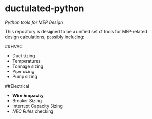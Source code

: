 # ductulated-python
*Python tools for MEP Design*

This repository is designed to be a unified set of tools for MEP-related design calculations, possibly including:

##HVAC
* Duct sizing
* Temperatures
* Tonnage sizing
* Pipe sizing
* Pump sizing

##Electrical
* **Wire Ampacity**
* Breaker Sizing
* Interrupt Capacity Sizing
* *NEC Rules* checking
